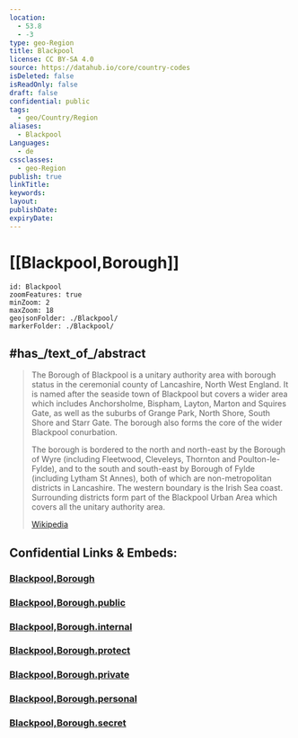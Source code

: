 ```yaml
---
location:
  - 53.8
  - -3
type: geo-Region
title: Blackpool
license: CC BY-SA 4.0
source: https://datahub.io/core/country-codes
isDeleted: false
isReadOnly: false
draft: false
confidential: public
tags:
  - geo/Country/Region
aliases:
  - Blackpool
Languages:
  - de
cssclasses:
  - geo-Region
publish: true
linkTitle:
keywords:
layout:
publishDate:
expiryDate:
---
```


# [[Blackpool,Borough]]

```leaflet
id: Blackpool
zoomFeatures: true 
minZoom: 2 
maxZoom: 18
geojsonFolder: ./Blackpool/
markerFolder: ./Blackpool/
```


## #has_/text_of_/abstract 

> The Borough of Blackpool is a unitary authority area with borough status 
> in the ceremonial county of Lancashire, North West England. 
> It is named after the seaside town of Blackpool 
> but covers a wider area which includes Anchorsholme, Bispham, Layton, Marton 
> and Squires Gate, as well as the suburbs of Grange Park, North Shore, South Shore and Starr Gate. 
> The borough also forms the core of the wider Blackpool conurbation.
>
> The borough is bordered to the north and north-east by the Borough of Wyre 
> (including Fleetwood, Cleveleys, Thornton and Poulton-le-Fylde), 
> and to the south and south-east by Borough of Fylde (including Lytham St Annes), 
> both of which are non-metropolitan districts in Lancashire. 
> The western boundary is the Irish Sea coast. 
> Surrounding districts form part of the Blackpool Urban Area 
> which covers all the unitary authority area.
>
> [Wikipedia](https://en.wikipedia.org/wiki/Borough%20of%20Blackpool)


## Confidential Links & Embeds: 

### [Blackpool,Borough](/_Standards/Earth/Continent/Europe/Europe~North/UK/England/Regions~England/North_West_England/Lancashire/Blackpool,Borough.md) 

### [Blackpool,Borough.public](/_public/Earth/Continent/Europe/Europe~North/UK/England/Regions~England/North_West_England/Lancashire/Blackpool,Borough.public.md) 

### [Blackpool,Borough.internal](/_internal/Earth/Continent/Europe/Europe~North/UK/England/Regions~England/North_West_England/Lancashire/Blackpool,Borough.internal.md) 

### [Blackpool,Borough.protect](/_protect/Earth/Continent/Europe/Europe~North/UK/England/Regions~England/North_West_England/Lancashire/Blackpool,Borough.protect.md) 

### [Blackpool,Borough.private](/_private/Earth/Continent/Europe/Europe~North/UK/England/Regions~England/North_West_England/Lancashire/Blackpool,Borough.private.md) 

### [Blackpool,Borough.personal](/_personal/Earth/Continent/Europe/Europe~North/UK/England/Regions~England/North_West_England/Lancashire/Blackpool,Borough.personal.md) 

### [Blackpool,Borough.secret](/_secret/Earth/Continent/Europe/Europe~North/UK/England/Regions~England/North_West_England/Lancashire/Blackpool,Borough.secret.md)

